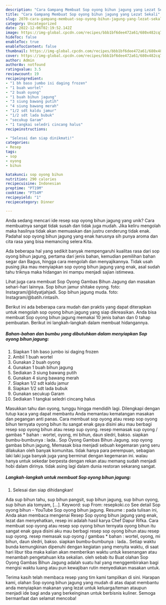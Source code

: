 ```yaml
---
description: "Cara Gampang Membuat Sop oyong bihun jagung yang Lezat Sekali"
title: "Cara Gampang Membuat Sop oyong bihun jagung yang Lezat Sekali"
slug: 2070-cara-gampang-membuat-sop-oyong-bihun-jagung-yang-lezat-sekali
category: Uncategorized
date: 2022-12-06T02:19:52.142Z
image: https://img-global.cpcdn.com/recipes/bbb1bf6dee472a61/680x482cq70/sop-oyong-bihun-jagung-foto-resep-utama.jpg
hideToc: false
enableToc: true
enableTocContent: false
thumbnail: https://img-global.cpcdn.com/recipes/bbb1bf6dee472a61/680x482cq70/sop-oyong-bihun-jagung-foto-resep-utama.jpg
cover: https://img-global.cpcdn.com/recipes/bbb1bf6dee472a61/680x482cq70/sop-oyong-bihun-jagung-foto-resep-utama.jpg
author: Admin
authorAv: notfound
ratingvalue: 3.5
reviewcount: 19
recipeingredient:
- "1 bh baso jumbo isi daging frozen"
- "1 buah wortel"
- "2 buah oyong"
- "1 buah bihun jagung"
- "3 siung bawang putih"
- "4 siung bawang merah"
- "1/2 sdt kaldu jamur"
- "1/2 sdt lada bubuk"
- "secukup Garam"
- "1 tangkai seledri cincang halus"
recipeinstructions:

- "Selesai dan siap dinikmati!"
categories:
- Resep
tags:
- sop
- oyong
- bihun

katakunci: sop oyong bihun 
nutrition: 290 calories
recipecuisine: Indonesian
preptime: "PT19M"
cooktime: "PT54M"
recipeyield: "1"
recipecategory: Dinner

---
```





Anda sedang mencari ide resep sop oyong bihun jagung yang unik? Cara membuatnya sangat tidak susah dan tidak juga mudah. Jika keliru mengolah maka hasilnya tidak akan memuaskan dan justru cenderung tidak enak. Padahal sop oyong bihun jagung yang enak harusnya sih punya aroma dan cita rasa yang bisa memancing selera Kita.





Ada beberapa hal yang sedikit banyak mempengaruhi kualitas rasa dari sop oyong bihun jagung, pertama dari jenis bahan, kemudian pemilihan bahan segar dan Bagus, hingga cara mengolah dan menyajikannya. Tidak usah pusing jika mau menyiapkan sop oyong bihun jagung yang enak,      asal sudah tahu triknya maka hidangan ini mampu menjadi sajian istimewa.














Lihat juga cara membuat Sop Oyong Gambas Bihun Jagung dan masakan sehari-hari lainnya. Sop bihun jamur shitake oyong. foto: Instagram/@lidyatjahjadi. Sop bihun jagung muda. foto: Instagram/@batih.rintasih.






Berikut ini ada beberapa cara mudah dan praktis yang dapat diterapkan untuk mengolah sop oyong bihun jagung yang siap dikreasikan. Anda bisa membuat Sop oyong bihun jagung memakai 10 jenis bahan dan 0 tahap pembuatan. Berikut ini langkah-langkah dalam membuat hidangannya.

<!--inarticleads1-->

##### Bahan-bahan dan bumbu yang dibutuhkan dalam menyiapkan Sop oyong bihun jagung:

1. Siapkan 1 bh baso jumbo isi daging frozen
1. Ambil 1 buah wortel
1. Gunakan 2 buah oyong
1. Gunakan 1 buah bihun jagung
1. Sediakan 3 siung bawang putih
1. Gunakan 4 siung bawang merah
1. Siapkan 1/2 sdt kaldu jamur
1. Siapkan 1/2 sdt lada bubuk
1. Gunakan secukup Garam
1. Sediakan 1 tangkai seledri cincang halus


Masukkan tahu dan oyong, tunggu hingga mendidih lagi. Dilengkapi dengan tutup kaca yang dapat membantu Anda memantau kematangan masakan dan pegangan anti panas. Cara membuat sop oyong atau resep sop oyong bihun ternyata oyong bihun itu sangat enak gaya disini aku mau berbagi resep sop oyong bihun atau resep sup oyong. resep memasak sup oyong / gambas * bahan : wortel, oyong, mi bihun, daun sledri, bakso. siapkan bumbu-bumbunya : lada.. Sop Oyong Gambas Bihun Jagung. sop oyong gambas bihun jagung, Memasak bisa menjadi sebuah kegemaran yang seru dilakukan oleh banyak komunitas. tidak hanya para perempuan, sebagian laki laki juga banyak juga yang berminat dengan kegemaran ini. walau hanya untuk sekedar berpesta dengan rekan atau memang sudah menjadi hobi dalam dirinya. tidak asing lagi dalam dunia restoran sekarang sangat. 

<!--inarticleads2-->

##### Langkah-langkah untuk membuat Sop oyong bihun jagung:


1. Selesai dan siap dihidangkan!

Ada sup bihun tahu, sup bihun pangsit, sup bihun jagung, sup bihun oyong, sup bihun ala tomyam, […]. Keyword: sup From: resepkoki.co See detail Sop oyong bihun - YouTube Sop oyong bihun jagung. Resume : pada tulisan ini, Anda akan membaca mengenai Resep Sop oyong bihun jagung yang enak, lezat dan menyehatkan, resep ini adalah hasil karya Chef Dapur Rifka. Cara membuat sop oyong atau resep sop oyong bihun ternyata oyong bihun itu sangat enak gaya disini aku mau berbagi resep sop oyong bihun atau resep sup oyong. resep memasak sup oyong / gambas * bahan : wortel, oyong, mi bihun, daun sledri, bakso. siapkan bumbu-bumbunya : lada.. Setiap waktu bunda kemungkinan dipenuhi dengan kegiatan yang menyita waktu, di saat hari libur tiba maka kalian akan memberikan waktu untuk kesenangan atau menambah pengetahuan kita sekalian. oleh sebab itu Buat olahan Sop Oyong Gambas Bihun Jagung adalah suatu hal yang menggembirakan bagi mengisi waktu luang atau pun kewajiban rutin menyediakan masakan untuk. 

Terima kasih telah membaca resep yang tim kami tampilkan di sini. Harapan kami, olahan Sop oyong bihun jagung yang mudah di atas dapat membantu anda menyiapkan makanan yang lezat untuk keluarga/teman ataupun menjadi ide bagi anda yang berkeinginan untuk berbisnis kuliner. Semoga bermanfaat dan selamat mencoba!
